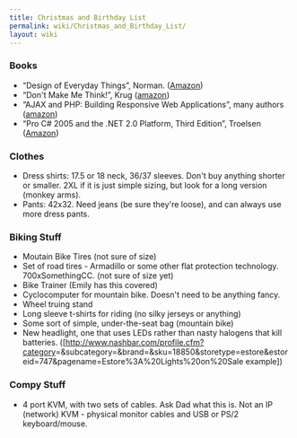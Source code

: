 ```yaml
---
title: Christmas and Birthday List
permalink: wiki/Christmas_and_Birthday_List/
layout: wiki
---
```


### Books

-   “Design of Everyday Things”, Norman.
    ([Amazon](http://www.amazon.com/Design-Everyday-Things-Donald-Norman/dp/0465067107/sr=8-1/qid=1164909028/ref=pd_bbs_sr_1/102-9596148-3812120?ie=UTF8&s=books))
-   “Don't Make Me Think!”, Krug
    ([amazon](http://www.amazon.com/Dont-Make-Me-Think-Usability/dp/0321344758/sr=1-2/qid=1164910344/ref=pd_bbs_sr_2/102-9596148-3812120?ie=UTF8&s=books))
-   “AJAX and PHP: Building Responsive Web Applications”, many authors
    ([amazon](http://www.amazon.com/AJAX-PHP-Building-Responsive-Applications/dp/1904811825/ref=pd_sim_b_2/102-9596148-3812120))
-   “Pro C\# 2005 and the .NET 2.0 Platform, Third Edition”, Troelsen
    ([Amazon](http://www.amazon.com/Pro-2005-NET-Platform-Third/dp/1590594193/sr=8-1/qid=1164909634/ref=pd_bbs_sr_1/102-9596148-3812120?ie=UTF8&s=books))

### Clothes

-   Dress shirts: 17.5 or 18 neck, 36/37 sleeves. Don't buy anything
    shorter or smaller. 2XL if it is just simple sizing, but look for a
    long version (monkey arms).
-   Pants: 42x32. Need jeans (be sure they're loose), and can always use
    more dress pants.

### Biking Stuff

-   Moutain Bike Tires (not sure of size)
-   Set of road tires - Armadillo or some other flat protection
    technology. 700xSomethingCC. (not sure of size yet)
-   Bike Trainer (Emily has this covered)
-   Cyclocomputer for mountain bike. Doesn't need to be anything fancy.
-   Wheel truing stand
-   Long sleeve t-shirts for riding (no silky jerseys or anything)
-   Some sort of simple, under-the-seat bag (mountain bike)
-   New headlight, one that uses LEDs rather than nasty halogens that
    kill batteries.
    (\[<http://www.nashbar.com/profile.cfm?category>=&subcategory=&brand=&sku=18850&storetype=estore&estoreid=747&pagename=Estore%3A%20Lights%20on%20Sale
    example\])

### Compy Stuff

-   4 port KVM, with two sets of cables. Ask Dad what this is. Not an IP
    (network) KVM - physical monitor cables and USB or PS/2
    keyboard/mouse.

